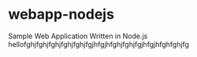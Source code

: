 # webapp-nodejs
Sample Web Application Written in Node.js
hellofghjfghjfghjfghjfghjfgjhfgjhfghjfghjfgjhfgjhfghfghjfg
